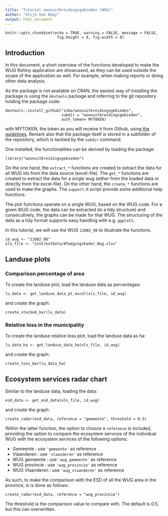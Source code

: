 ```yaml
---
title: "Tutorial woonuitbreidingsgebieden (WUG)"
author: "Stijn Van Hoey"
output: html_document
---
```



```{r setup, include=FALSE}
knitr::opts_chunk$set(echo = TRUE, warning = FALSE, message = FALSE,
                       fig.height = 8, fig.width = 8)
```

## Introduction

In this document, a short overview of the functions developed to make the WUG Rshiny application are showcased, as they can be used outside the scope of the application as well. For example, when making reports or doing other data analysis.

As the package is not available on CRAN, the easiest way of installing the package is using the `devtools` package and referring to the git repository holding the package code:

```
devtools::install_github("inbo/woonuitbreidingsgebieden", 
                         subdir = "woonuitbreidingsgebieden",
                         auth_token= MYTOKEN)
```
with MYTOKEN, the token as you will receive it from Github, using [the guidelines]( https://github.com/settings/tokens). Remark also that the package itself is stored in a subfolder of the repository, which is tackled by the `subdir` command.

One installed, the functionalities can be derived by loading the package:

```{r loadfun}
library("woonuitbreidingsgebieden")
```

On the one hand, the `extract_*` functions are created to extract the data for all WUG ids from the data source (excel-file). The `get_*` functions are created to extract the data for a single wug (either from the loaded data or directly from the excel-file). On the other hand, the `create_*` functions are used to make the graphs. The `support.R` script provide some additional help functions. 

The plot functions operate on a single WUG, based on the WUG code. For a given WUG code, the data can be extracted (in a tidy structure) and consecutively, the graphs can be made for that WUG. The structuring of the data as a tidy format supports easy handling with e.g. `ggplot2`.

In this tutorial, we will use the WUG `11002_08` to illustrate the functions.

```{r }
id_wug <- "11002_08"
xls_file <- "inst/extdata/Afwegingskader_Wug.xlsx"
```

## Landuse plots

### Comparison percentage of area

To create the landuse plot, load the landuse data as percentages:

```{r landuse_load_pt}
lu_data <- get_landuse_data_pt_excel(xls_file, id_wug)
```

and create the graph:
```{r landuse_plot_stack}
create_stacked_bar(lu_data)
```

### Relative loss in the municipality

To create the landuse relative loss plot, load the landuse data as ha:

```{r landuse_load_ha}
lu_data_ha <- get_landuse_data_ha(xls_file, id_wug)
```

and create the graph:
```{r landuse_plot_loss}
create_loss_bar(lu_data_ha)
```

## Ecosystem services radar chart

Similar to the landuse data, loading the data:

```{r esd_load}
esd_data <- get_esd_data(xls_file, id_wug)
```

and create the graph:
```{r esd_plot}
create_radar(esd_data, reference = "gemeente", threshold = 0.5)
```

Within the latter function, the option to chooce a `reference` is included, providing the option to compare the ecosystem services of the individual WUG with the ecosystem services of the following options:

* Gemeente : use `'gemeente'` as reference
* Vlaanderen : use `'vlaanderen'` as reference
* WUG gemeente : use `'wug_gemeente'` as reference
* WUG provincie : use `'wug_provincie'` as reference
* WUG Vlaanderen : use `'wug_vlaanderen'` as reference

As such, to make the comparison with the ESD of all the WUG area in the province, is is done as follows:
```{r esd_plot_province}
create_radar(esd_data, reference = "wug_provincie")
```

The threshold is the comparison value to compare with. The default is 0.5, but this can overwritten.




